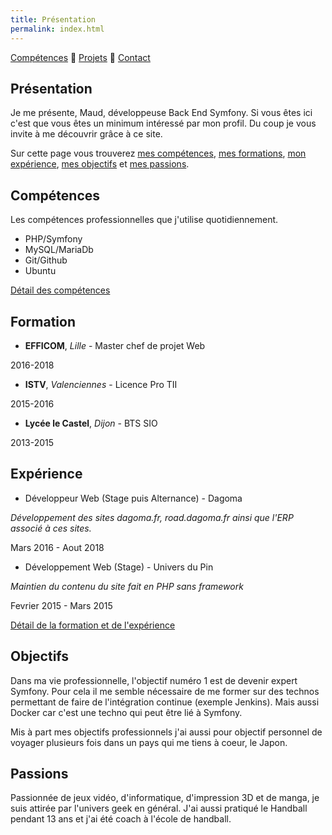 ```yaml
---
title: Présentation
permalink: index.html
---
```

[Compétences](skills.html) 🔸 [Projets](projects.html) 🔸 [Contact](contact.html)

## Présentation

Je me présente, Maud, développeuse Back End Symfony. Si vous êtes ici c'est que vous êtes un minimum intéressé par mon profil. Du coup je vous invite à me découvrir grâce à ce site.

Sur cette page vous trouverez [mes compétences](#compétences), [mes formations](#formation), [mon expérience](#expérience), [mes objectifs](#objectifs) et [mes passions](#passions).

## Compétences

Les compétences professionnelles que j'utilise quotidiennement.

* PHP/Symfony
* MySQL/MariaDb
* Git/Github
* Ubuntu

[Détail des compétences](skills.html)

## Formation

* **EFFICOM**, *Lille* - Master chef de projet Web

2016-2018

* **ISTV**, *Valenciennes* - Licence Pro TII

2015-2016

* **Lycée le Castel**, *Dijon* - BTS SIO

2013-2015

## Expérience

* Développeur Web (Stage puis Alternance) - Dagoma

*Développement des sites dagoma.fr, road.dagoma.fr ainsi que l'ERP associé à ces sites.*

Mars 2016 - Aout 2018

* Développement Web (Stage) - Univers du Pin

*Maintien du contenu du site fait en PHP sans framework*

Fevrier 2015 - Mars 2015

[Détail de la formation et de l'expérience](https://www.linkedin.com/in/maudremoriquet/)

## Objectifs

Dans ma vie professionnelle, l'objectif numéro 1 est de devenir expert Symfony. Pour cela il me semble nécessaire de me former sur des technos permettant de faire de l'intégration continue (exemple Jenkins). Mais aussi Docker car c'est une techno qui peut être lié à Symfony.

Mis à part mes objectifs professionnels j'ai aussi pour objectif personnel de voyager plusieurs fois dans un pays qui me tiens à coeur, le Japon.

## Passions

Passionnée de jeux vidéo, d'informatique, d'impression 3D et de manga, je suis attirée par l'univers geek en général.
J'ai aussi pratiqué le Handball pendant 13 ans et j'ai été coach à l'école de handball.
